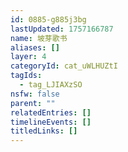 ```yaml
---
id: 0885-g885j3bg
lastUpdated: 1757166787
name: 坡芽歌书
aliases: []
layer: 4
categoryId: cat_uWLHUZtI
tagIds:
  - tag_LJIAXzSO
nsfw: false
parent: ""
relatedEntries: []
timelineEvents: []
titledLinks: []
---
```


